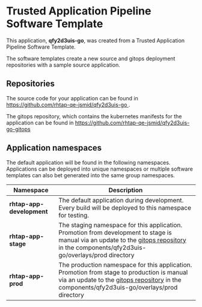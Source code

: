 # Trusted Application Pipeline Software Template

This application, **qfy2d3uis-go**, was created from a Trusted Application Pipeline Software Template.

The software templates create a new source and gitops deployment repositories with a sample source application. 

## Repositories

The source code for your application can be found in [https://github.com/rhtap-qe-jsmid/qfy2d3uis-go ](https://github.com/rhtap-qe-jsmid/qfy2d3uis-go ).
 
The gitops repository, which contains the kubernetes manifests for the application can be found in 
[https://github.com/rhtap-qe-jsmid/qfy2d3uis-go-gitops ](https://github.com/rhtap-qe-jsmid/qfy2d3uis-go-gitops ) 

## Application namespaces 

The default application will be found in the following namespaces. Applications can be deployed into unique namespaces or multiple software templates can also bet generated into the same group namespaces.  

|  Namespace   |  Description   |  
| -------- | -------- |   
| **rhtap-app-development** | The default application during development. Every build will be deployed to this namespace for testing. | 
| **rhtap-app-stage** | The staging namespace for this application. Promotion from development to stage is manual via an update to the [gitops repository](https://github.com/rhtap-qe-jsmid/qfy2d3uis-go-gitops ) in the components/qfy2d3uis-go/overlays/prod directory |  
| **rhtap-app-prod** | The production namespace for this application. Promotion from stage to production is manual via an update to the [gitops repository](https://github.com/rhtap-qe-jsmid/qfy2d3uis-go-gitops ) in the components/qfy2d3uis-go/overlays/prod directory | 